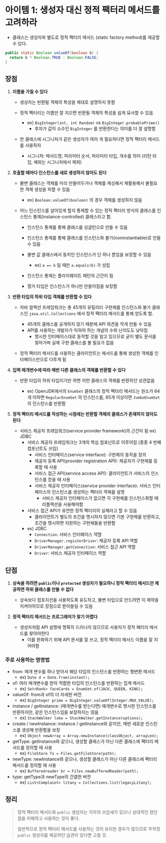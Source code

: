 # 아이템 1: 생성자 대신 정적 팩터리 메서드를 고려하라

- 클래스는 생성자와 별도로 정적 팩터리 메서드 (static factory method)를 제공할 수 있다.

```java
public static Boolean valueOf(boolean b) {
  return b ? Boolean.TRUE : Boolean.FALSE;
}
```

## 장점

1. **이름을 가질 수 있다**

   - 생성자는 반환될 객체의 특성을 제대로 설명하지 못함

   - 정적 팩터리는 이름만 잘 지으면 반환될 객체의 특성을 쉽게 묘사할 수 있음

     - ex) `BigInteger(int, int Random)` vs `BigInteger.probablePrime()`
       - 후자가 값이 소수인 `BigInteger` 를 반환한다는 의미를 더 잘 설명함

   - 한 클래스에 시그니처가 같은 생성자가 여러 개 필요하다면 정적 팩터리 메서드를 사용하자

     - 시그니처: 메서드명, 파라미터 순서, 파라미터 타입, 개수를 의미 (리턴 타입, 예외는 시그니처에서 제외)

       

2. **호출할 때마다 인스턴스를 새로 생성하지 않아도 된다**

   - 불변 클래스는 객체를 미리 만들어두거나 객체를 캐싱해서 재활용해서 불필요한 객체 생성을 피할 수 있음

     - ex) `Boolean.valueOf(boolean)` 의 경우 객체를 생성하지 않음

   - 어느 인스턴스를 살아있게 할지 통제할 수 있는 정적 팩터리 방식의 클래스를 인스턴스 통제(instance-controlled) 클래스라고 함.

     - 인스턴스 통제를 통해 클래스를 싱글턴으로 만들 수 있음

     - 인스턴스 통제를 통해 클래스를 인스턴스화 불가(noninstantiable)로 만들 수 있음

     - 불변 값 클래스에서 동치인 인스턴스가 단 하나 뿐임을 보장할 수 있음

       - ex) `a == b` 일 때만 `a.equals(b)` 가 성립

     - 인스턴스 통제는 플라이웨이트 패턴의 근간이 됨

     - 열거 타입은 인스턴스가 하나만 만들어짐을 보장함

       

3. **반환 타입의 하위 타입 객체를 반환할 수 있다**

   - 자바 컬렉션 프레임워크는 총 45개의 유틸리티 구현체를 인스턴스화 불가 클래스인 `java.util.Collections` 에서 정적 팩터리 메서드를 통해 얻도록 함.

     - 45개의 클래스를 공개하지 않기 때문에 API 외견을 작게 만들 수 있음
     - API를 사용하는 개발자가 익혀야 하는 개념의 수와 난이도도 낮아짐
       - 명시한 인터페이스대로 동작할 것을 알고 있으므로 굳이 별도 문서를 찾아가며 실제 구현 클래스를 볼 필요가 없음

   - 정적 팩터리 메서드를 사용하는 클라이언트는 메서드를 통해 생성한 객체를 인터페이스만으로 다루게 됨

     

4. **입력 매개변수에 따라 매번 다른 클래스의 객체를 반환할 수 있다**

   - 반환 타입의 하위 타입이기만 하면 어떤 클래스의 객체를 반환하던 상관없음

     - ex) OpenJDK에서의 `EnumSet` 클래스의 정적 팩터리 메서드는 원소가 64개 이하면 `RegularEnumSet` 의 인스턴스를, 65개 이상이면 `JumboEnumSet` 의 인스턴스를 반환함

       

5. **정적 팩터리 메서드를 작성하는 시점에는 반환할 객체의 클래스가 존재하지 않아도 된다**

   - 서비스 제공자 프레임워크(service provider framework)의 근간이 됨 ex) JDBC
     - 서비스 제공자 프레임워크는 3개의 핵심 컴포넌트로 이루어짐 (종종 4 번째 컴포넌트도 쓰임)
       - 서비스 인터페이스(service interface): 구현체의 동작을 정의
       - 제공자 등록 API(provider registration API): 제공자가 구현체를 등록할 때 사용
       - 서비스 접근 API(service access API): 클라이언트가 서비스의 인스턴스를 얻을 때 사용
       - 서비스 제공자 인터페이스(service provider interface): 서비스 인터페이스의 인스턴스를 생성하는 팩터리 객체를 설명
         - 서비스 제공자 인터페이스가 없으면 각 구현체를 인스턴스화할 때 리플렉션을 사용해야함
     - 서비스 접근 API가 유연한 정적 팩터리의 실체라고 할 수 있음
       - 클라이언트가 별도의 조건을 명시하지 않으면 기본 구현체를 반환하고, 조건을 명시하면 지원하는 구현체들을 반환함
     - ex) JDBC
       - `Connection`: 서비스 인터페이스 역할
       - `DriverManager.registerDriver`: 제공자 등록 API 역할
       - `DriverManager.getConnection`: 서비스 접근 API 역할
       - `Driver`: 서비스 제공자 인터페이스 역할

## 단점

1. **상속을 하려면 `public`이나 `protected` 생성자가 필요하니 정적 팩터리 메서드만 제공하면 하위 클래스를 만들 수 없다**

   - 상속보다 컴포지션을 사용하도록 유도하고, 불변 타입으로 만드려면 이 제약을 지켜야하므로 장점으로 받아들일 수 있음

     

2. **정적 팩터리 메서드는 프로그래머가 찾기 어렵다**

   - 생성자처럼 API 설명에 명확히 드러나지 않으므로 사용자가 정적 패터리 메서드를 찾아야한다
     - 이를 완화하기 위해 API 문서를 잘 쓰고, 정적 팩터리 메서드 이름을 잘 지어야함

### 주로 사용하는 명명법

- from: 매개 변수를 하나 받아서 해당 타입의 인스턴스를 반환하는 형변환 메서드
  - ex) `Date d = Date.from(instant);`
- of: 여러 매개변수를 받아 적합한 타입의 인스턴스를 반환하는 집계 메서드
  - ex) `Set<Rank> faceCards = EnumSet.of(JACK, QUEEN, KING);`
- valueOf: from과 of의 더 자세한 버전
  - ex) `BigInteger prime = BigInteger.valueOf(Integer.MAX_VALUE);`
- instance / getInstance: (매개변수를 받는다면) 매개변수로 명시한 인스턴스를 반환하지만, 같은 인스턴스임을 보장하지는 않음
  - ex) `StackWalker luke = StackWalker.getInstance(options);`
- create / newInstance: instance / getInstance와 같지만, 매번 새로운 인스턴스를 생성해 반환함을 보장
  - ex) `Object newArray = Array.newInstance(classObject, arrayLen);`
- getType: getInstance와 같으나, 생성할 클래스가 아닌 다른 클래스에 팩터리 메서드를 정의할 때 사용
  - ex) `FileStore fs = Files.getFileStore(path);`
- newType: newInstance와 같으나, 생성할 클래스가 아닌 다른 클래스에 팩터리 메서드를 정의할 때 사용
  - ex) `Bufferedreader br = Files.newBufferedReader(path);`
- type: getType과 newType의 간결한 버전
  - ex) `List<Complaint> litany = Collections.list(legacyLitany);`

## 정리

> 정적 팩터리 메서드와 `public` 생성자는 각자의 쓰임새가 있으니 상대적인 장단점을 이해하고 사용하는 것이 좋다.
>
> 일반적으로 정적 팩터리 메서드를 사용하는 것이 유리한 경우가 많으므로 무작정 `public` 생성자를 제공하던 습관이 있다면 고칠 것. 
